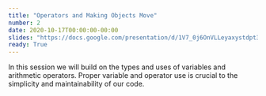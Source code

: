 ```yaml
---
title: "Operators and Making Objects Move"
number: 2
date: 2020-10-17T00:00:00-00:00
slides: "https://docs.google.com/presentation/d/1V7_0j6OnVLLeyaxystdpt3v5mFVkTJFk8mQETUQSpe4/edit?usp=sharing"
ready: True
---
```


In this session we will build on the types and uses of variables and arithmetic operators. Proper variable and operator use is crucial to the simplicity and maintainability of our code.